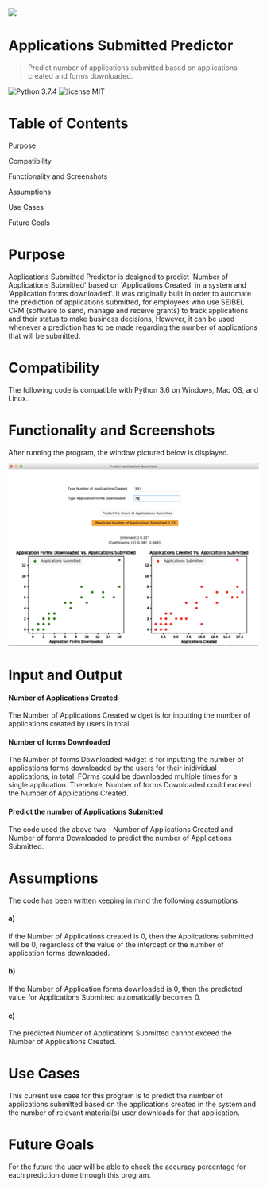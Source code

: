 
   <img src="https://user-images.githubusercontent.com/47875071/99720236-76f45480-2a7b-11eb-8387-2a1dd3e9818e.png" width="50"> 
   
# Applications Submitted Predictor
> Predict number of applications submitted based on applications created and forms downloaded.

![Python 3.7.4](https://img.shields.io/badge/Python-3.7.4-brightgreen.svg) ![license MIT](https://img.shields.io/badge/license-MIT-brightgreen.svg)


# Table of Contents
 Purpose  
 
 Compatibility
 
 Functionality and Screenshots 
 
 Assumptions
 
 Use Cases
 
 Future Goals


# Purpose

Applications Submitted Predictor is designed to predict 'Number of Applications Submitted' based on 'Applications Created' in a system and  'Application forms downloaded'. It was originally built in order to automate the prediction of applications submitted, for employees who use SEIBEL CRM (software to send, manage and receive grants) to track applications and their status to make business decisions, However, it can be used whenever a prediction has to be made regarding the number of applications that will be submitted.


# Compatibility

The following code is compatible with Python 3.6 on Windows, Mac OS, and Linux.


# Functionality and Screenshots

After running the program, the window pictured below is displayed.

<img src="https://github.com/athiyarastogi/Applications-Submitted-Predictor/blob/main/Screen%20Shot%202020-11-22%20at%206.37.44%20PM.png"> 


# Input and Output


#### Number of Applications Created

The Number of Applications Created widget is for inputting the number of applications created by users in total.

#### Number of forms Downloaded

The Number of forms Downloaded widget is for inputting the number of applications forms downloaded by the users for their inidividual applications, in total. FOrms could be downloaded multiple times for a single application. Therefore, Number of forms Downloaded could exceed the Number of Applications Created.

#### Predict the number of Applications Submitted

The code used the above two - Number of Applications Created and Number of forms Downloaded to predict the number of Applications Submitted.


# Assumptions

The code has been written keeping in mind the following assumptions

   #### a)
   If the Number of Applications created is 0, then the Applications submitted will be 0, regardless of the value of the intercept or the number of application forms downloaded.
   
   #### b)
   If the Number of Application forms downloaded is 0, then the predicted value for Applications Submitted automatically becomes 0.
   
   #### c)
   The predicted Number of Applications Submitted cannot exceed the Number of Applications Created.
   
   
   
# Use Cases

 This current use case for this program is to predict the number of applications submitted based on the applications created in the system and the number of relevant material(s) user downloads for that application. 
 
 
 #  Future Goals
 
 For the future the user will be able to check the accuracy percentage for each prediction done through this program.
   
